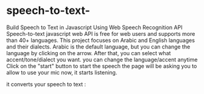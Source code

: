 # speech-to-text-
Build Speech to Text in Javascript Using Web Speech Recognition API
Speech-to-text javascript web API is free for web users and supports more than 40+ languages.
This project focuses on Arabic and English languages and their dialects. Arabic is the default language, but you can change the language by clicking on the arrow.
After that, you can select what accent/tone/dialect you want.
you can change the language/accent anytime 
Click on the "start" button to start the speech 
the page will be asking you to allow to use your mic
now, it starts listening. 

 it converts your speech to text :
